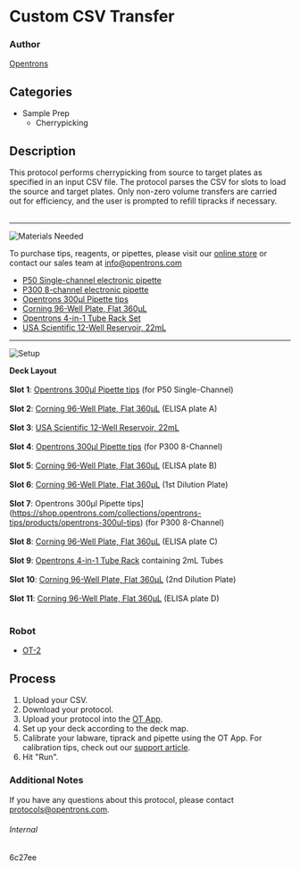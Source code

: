 # Custom CSV Transfer

### Author
[Opentrons](http://www.opentrons.com/)

## Categories
* Sample Prep
    * Cherrypicking

## Description
This protocol performs cherrypicking from source to target plates as specified in an input CSV file. The protocol parses the CSV for slots to load the source and target plates. Only non-zero volume transfers are carried out for efficiency, and the user is prompted to refill tipracks if necessary.</br>
</br>

---
![Materials Needed](https://s3.amazonaws.com/opentrons-protocol-library-website/custom-README-images/001-General+Headings/materials.png)

To purchase tips, reagents, or pipettes, please visit our [online store](https://shop.opentrons.com/) or contact our sales team at [info@opentrons.com](mailto:info@opentrons.com)

* [P50 Single-channel electronic pipette](https://shop.opentrons.com/collections/ot-2-pipettes/products/single-channel-electronic-pipette?variant=5984549077021)
* [P300 8-channel electronic pipette](https://shop.opentrons.com/collections/ot-2-pipettes/products/single-channel-electronic-pipette?variant=5984549109789)
* [Opentrons 300µl Pipette tips](https://shop.opentrons.com/collections/opentrons-tips/products/opentrons-300ul-tips)
* [Corning 96-Well Plate, Flat 360µL](https://labware.opentrons.com/corning_96_wellplate_360ul_flat?category=wellPlate)
* [Opentrons 4-in-1 Tube Rack Set](https://shop.opentrons.com/collections/racks-and-adapters/products/tube-rack-set-1)
* [USA Scientific 12-Well Reservoir, 22mL](https://labware.opentrons.com/usascientific_12_reservoir_22ml?category=reservoir)

---
![Setup](https://s3.amazonaws.com/opentrons-protocol-library-website/custom-README-images/001-General+Headings/Setup.png)

**Deck Layout**</br>
</br>
**Slot 1**: [Opentrons 300µl Pipette tips](https://shop.opentrons.com/collections/opentrons-tips/products/opentrons-300ul-tips) (for P50 Single-Channel)</br>
</br>
**Slot 2**: [Corning 96-Well Plate, Flat 360µL](https://labware.opentrons.com/corning_96_wellplate_360ul_flat?category=wellPlate) (ELISA plate A)</br>
</br>
**Slot 3**: [USA Scientific 12-Well Reservoir, 22mL](https://labware.opentrons.com/usascientific_12_reservoir_22ml?category=reservoir)</br>
</br>
**Slot 4**: [Opentrons 300µl Pipette tips](https://shop.opentrons.com/collections/opentrons-tips/products/opentrons-300ul-tips) (for P300 8-Channel)</br>
</br>
**Slot 5**: [Corning 96-Well Plate, Flat 360µL](https://labware.opentrons.com/corning_96_wellplate_360ul_flat?category=wellPlate) (ELISA plate B)</br>
</br>
**Slot 6**: [Corning 96-Well Plate, Flat 360µL](https://labware.opentrons.com/corning_96_wellplate_360ul_flat?category=wellPlate) (1st Dilution Plate)</br>
</br>
**Slot 7**: Opentrons 300µl Pipette tips](https://shop.opentrons.com/collections/opentrons-tips/products/opentrons-300ul-tips) (for P300 8-Channel)</br>
</br>
**Slot 8**: [Corning 96-Well Plate, Flat 360µL](https://labware.opentrons.com/corning_96_wellplate_360ul_flat?category=wellPlate) (ELISA plate C)</br>
</br>
**Slot 9**: [Opentrons 4-in-1 Tube Rack](https://shop.opentrons.com/collections/verified-labware/products/tube-rack-set-1) containing 2mL Tubes</br>
</br>
**Slot 10**: [Corning 96-Well Plate, Flat 360µL](https://labware.opentrons.com/corning_96_wellplate_360ul_flat?category=wellPlate) (2nd Dilution Plate)</br>
</br>
**Slot 11**: [Corning 96-Well Plate, Flat 360µL](https://labware.opentrons.com/corning_96_wellplate_360ul_flat?category=wellPlate) (ELISA plate D)</br>
</br>

### Robot
* [OT-2](https://opentrons.com/ot-2)

## Process
1. Upload your CSV.
2. Download your protocol.
3. Upload your protocol into the [OT App](https://opentrons.com/ot-app).
4. Set up your deck according to the deck map.
5. Calibrate your labware, tiprack and pipette using the OT App. For calibration tips, check out our [support article](https://support.opentrons.com/ot-2/getting-started-software-setup/deck-calibration).
6. Hit "Run".

### Additional Notes
If you have any questions about this protocol, please contact protocols@opentrons.com.

###### Internal
6c27ee
